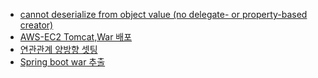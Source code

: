 
- [cannot deserialize from object value (no delegate- or property-based creator)](https://github.com/russell-seo/MyDebugging/blob/main/cannot%20deserialize%20from%20object%20value.md)
- [AWS-EC2 Tomcat,War 배포](https://github.com/russell-seo/MyDebugging/blob/main/Tomcat.md)
- [연관관계 양방향 셋팅](https://github.com/russell-seo/MyDebugging/blob/main/DTOtoEntity.md)
- [Spring boot war 추출]()
